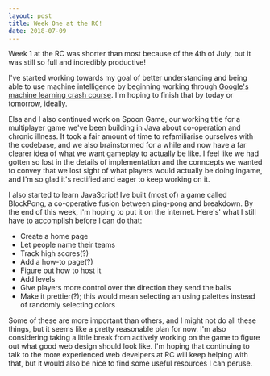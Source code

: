 ```yaml
---
layout: post
title: Week One at the RC!
date: 2018-07-09
---
```


Week 1 at the RC was shorter than most because of the 4th of July, but it was still so full and incredibly productive!

I've started working towards my goal of better understanding and being able to use machine intelligence by beginning working through 
[Google's machine learning crash course](https://developers.google.com/machine-learning/crash-course). I'm hoping to finish that by today 
or tomorrow, ideally. 

Elsa and I also continued work on Spoon Game, our working title for a multiplayer game we've been building in Java about co-operation and chronic illness. 
It took a fair amount of time to refamiliarise ourselves with the codebase, and we also brainstormed for a while and now have a far clearer idea
of what we want gameplay to actually be like. I feel like we had gotten so lost in the details of implementation and the conncepts we wanted to convey that
we lost sight of what players would actually be doing ingame, and I'm so glad it's rectified and eager to keep working on it. 

I also started to learn JavaScript! Ive built (most of) a game called BlockPong, a co-operative fusion between ping-pong and breakdown. 
By the end of this week, I'm hoping to put it on the internet. Here's' what I still have to accomplish before I can do that:

- Create a home page
- Let people name their teams
- Track high scores(?)
- Add a how-to page(?)
- Figure out how to host it
- Add levels
- Give players more control over the direction they send the balls
- Make it prettier(?); this would mean selecting an using palettes instead of randomly selecting colors

Some of these are more important than others, and I might not do all these things, but it seems like a pretty reasonable plan for now. 
I'm also considering taking a little break from actively working on the game to figure out what good web design should look like.
I'm hoping that continuing to talk to the more experienced web develpers at RC will keep helping with that, but it would also be nice to find some useful resources I can peruse. 
